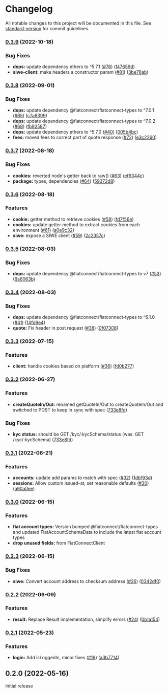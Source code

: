 # Changelog

All notable changes to this project will be documented in this file. See [standard-version](https://github.com/conventional-changelog/standard-version) for commit guidelines.

### [0.3.9](https://github.com/fiatconnect/fiatconnect-sdk/compare/v0.3.8...v0.3.9) (2022-10-18)


### Bug Fixes

* **deps:** update dependency ethers to ^5.7.1 ([#76](https://github.com/fiatconnect/fiatconnect-sdk/issues/76)) ([f47659d](https://github.com/fiatconnect/fiatconnect-sdk/commit/f47659d664d92fbaa6b4a5e9e0a82d640131f530))
* **siwe-client:** make headers a constructor param ([#81](https://github.com/fiatconnect/fiatconnect-sdk/issues/81)) ([3be78ab](https://github.com/fiatconnect/fiatconnect-sdk/commit/3be78ab1d505b22b67d15fb24060e079122d790f))

### [0.3.8](https://github.com/fiatconnect/fiatconnect-sdk/compare/v0.3.7...v0.3.8) (2022-09-01)


### Bug Fixes

* **deps:** update dependency @fiatconnect/fiatconnect-types to ^7.0.1 ([#65](https://github.com/fiatconnect/fiatconnect-sdk/issues/65)) ([c7a6399](https://github.com/fiatconnect/fiatconnect-sdk/commit/c7a6399cf43c88754b01b2922f257d4acb1175d0))
* **deps:** update dependency @fiatconnect/fiatconnect-types to ^7.0.2 ([#68](https://github.com/fiatconnect/fiatconnect-sdk/issues/68)) ([fb92587](https://github.com/fiatconnect/fiatconnect-sdk/commit/fb925875ebfbb4b9f3cf9a3c60c41f189390bc18))
* **deps:** update dependency ethers to ^5.7.0 ([#40](https://github.com/fiatconnect/fiatconnect-sdk/issues/40)) ([005b4bc](https://github.com/fiatconnect/fiatconnect-sdk/commit/005b4bc28e51ae6d58ae04cdc0ea85804f6b40fc))
* **fees:** moved fees to correct part of quote response ([#72](https://github.com/fiatconnect/fiatconnect-sdk/issues/72)) ([e3c2260](https://github.com/fiatconnect/fiatconnect-sdk/commit/e3c2260da179672775b4401134876814134146ef))

### [0.3.7](https://github.com/fiatconnect/fiatconnect-sdk/compare/v0.3.6...v0.3.7) (2022-08-18)


### Bug Fixes

* **cookies:** reverted node's getter back to raw() ([#63](https://github.com/fiatconnect/fiatconnect-sdk/issues/63)) ([ef6344c](https://github.com/fiatconnect/fiatconnect-sdk/commit/ef6344c3e4ae178b90c1eb62ca51adbf739b5c10))
* **package:** types, dependencies ([#64](https://github.com/fiatconnect/fiatconnect-sdk/issues/64)) ([59372d8](https://github.com/fiatconnect/fiatconnect-sdk/commit/59372d875a62ca84624111c7002b6580cc982e04))

### [0.3.6](https://github.com/fiatconnect/fiatconnect-sdk/compare/v0.3.5...v0.3.6) (2022-08-18)


### Features

* **cookie:** getter method to retrieve cookies ([#58](https://github.com/fiatconnect/fiatconnect-sdk/issues/58)) ([fd7f56e](https://github.com/fiatconnect/fiatconnect-sdk/commit/fd7f56e7757defc3d8636c07ba167298a30f6afb))
* **cookies:** update getter method to extract cookies from each environment ([#61](https://github.com/fiatconnect/fiatconnect-sdk/issues/61)) ([a0e9c32](https://github.com/fiatconnect/fiatconnect-sdk/commit/a0e9c322bc4a78d9f0be76575185a742d9f26f03))
* **siwe:** expose a SIWE client ([#59](https://github.com/fiatconnect/fiatconnect-sdk/issues/59)) ([2c2357c](https://github.com/fiatconnect/fiatconnect-sdk/commit/2c2357cafef206fd98c183d508938cb9113d2b2b))

### [0.3.5](https://github.com/fiatconnect/fiatconnect-sdk/compare/v0.3.4...v0.3.5) (2022-08-03)


### Bug Fixes

* **deps:** update dependency @fiatconnect/fiatconnect-types to v7 ([#53](https://github.com/fiatconnect/fiatconnect-sdk/issues/53)) ([6a6063b](https://github.com/fiatconnect/fiatconnect-sdk/commit/6a6063bd2cce60a5ee7bb0ff4ec67d0cefd4f28b))

### [0.3.4](https://github.com/fiatconnect/fiatconnect-sdk/compare/v0.3.3...v0.3.4) (2022-08-03)


### Bug Fixes

* **deps:** update dependency @fiatconnect/fiatconnect-types to ^6.1.0 ([#41](https://github.com/fiatconnect/fiatconnect-sdk/issues/41)) ([14fd9e4](https://github.com/fiatconnect/fiatconnect-sdk/commit/14fd9e4752bfeebb5a975a2ab1788a0a7d8c3244))
* **quote:** Fix header in post request ([#38](https://github.com/fiatconnect/fiatconnect-sdk/issues/38)) ([0f07308](https://github.com/fiatconnect/fiatconnect-sdk/commit/0f07308748cf8f1b5cb9b7e6d1858df0c7d3a5ba))

### [0.3.3](https://github.com/fiatconnect/fiatconnect-sdk/compare/v0.3.2...v0.3.3) (2022-07-15)


### Features

* **client:** handle cookies based on platform ([#36](https://github.com/fiatconnect/fiatconnect-sdk/issues/36)) ([fd0b277](https://github.com/fiatconnect/fiatconnect-sdk/commit/fd0b2774e1a655b5c23441b46ff25843cf4ad240))

### [0.3.2](https://github.com/fiatconnect/fiatconnect-sdk/compare/v0.3.1...v0.3.2) (2022-06-27)

### Features

* **createQuoteIn/Out:** renamed getQuoteIn/Out to createQuoteIn/Out and switched to POST to keep in sync with spec ([733e8fd](https://github.com/fiatconnect/fiatconnect-sdk/commit/733e8fd874dc805a88d96d07472bfdf999ca4c6b))

### Bug Fixes

* **kyc status:** should be GET /kyc/:kycSchema/status (was: GET /kyc/:kycSchema) ([733e8fd](https://github.com/fiatconnect/fiatconnect-sdk/commit/733e8fd874dc805a88d96d07472bfdf999ca4c6b))


### [0.3.1](https://github.com/fiatconnect/fiatconnect-sdk/compare/v0.3.0...v0.3.1) (2022-06-21)


### Features

* **accounts:** update add params to match with spec ([#32](https://github.com/fiatconnect/fiatconnect-sdk/issues/32)) ([1db193d](https://github.com/fiatconnect/fiatconnect-sdk/commit/1db193d217ab371b2507df0f0bee3deab222ea3f))
* **sessions:** Allow custom issued-at, set reasonable defaults ([#30](https://github.com/fiatconnect/fiatconnect-sdk/issues/30)) ([a90a0ee](https://github.com/fiatconnect/fiatconnect-sdk/commit/a90a0eec9dddfa56a306a183960c32817f677599))

### [0.3.0](https://github.com/fiatconnect/fiatconnect-sdk/compare/v0.2.3...v0.3.0) (2022-06-15)


### Features

* **fiat account types:** Version bumped @fiatconnect/fiatconnect-types and updated FiatAccountSchemaData to include the latest fiat account types
* **drop unused fields:** from FiatConnectClient

### [0.2.3](https://github.com/fiatconnect/fiatconnect-sdk/compare/v0.2.2...v0.2.3) (2022-06-15)


### Bug Fixes

* **siwe:** Convert account address to checksum address ([#26](https://github.com/fiatconnect/fiatconnect-sdk/issues/26)) ([0342df0](https://github.com/fiatconnect/fiatconnect-sdk/commit/0342df03c4ad7aa0493275eec7d2bb87823aaeb5))

### [0.2.2](https://github.com/fiatconnect/fiatconnect-sdk/compare/v0.2.1...v0.2.2) (2022-06-09)


### Features

* **result:** Replace Result implementation, simplify errors ([#24](https://github.com/fiatconnect/fiatconnect-sdk/issues/24)) ([0b1a154](https://github.com/fiatconnect/fiatconnect-sdk/commit/0b1a1549f0e7a895367c17683ceb62e4f5f49680))

### [0.2.1](https://github.com/fiatconnect/fiatconnect-sdk/compare/v0.2.0...v0.2.1) (2022-05-23)


### Features

* **login:** Add isLoggedIn, minor fixes ([#19](https://github.com/fiatconnect/fiatconnect-sdk/issues/19)) ([a3b7714](https://github.com/fiatconnect/fiatconnect-sdk/commit/a3b7714c36d316877427db35cee33361051f8d56))

## 0.2.0 (2022-05-16)

Initial release

